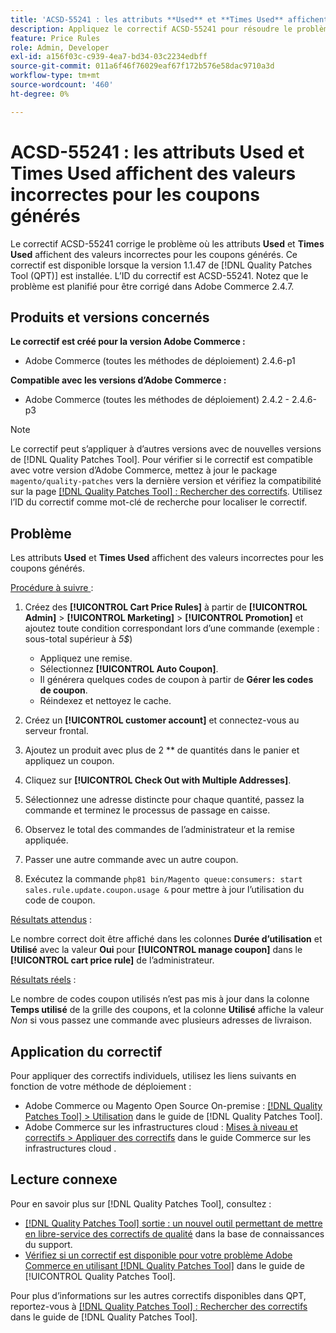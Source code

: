 ```yaml
---
title: 'ACSD-55241 : les attributs **Used** et **Times Used** affichent des valeurs incorrectes pour les coupons générés'
description: Appliquez le correctif ACSD-55241 pour résoudre le problème d’Adobe Commerce où les attributs **Used** et **Times Used** affichent des valeurs incorrectes pour les coupons générés
feature: Price Rules
role: Admin, Developer
exl-id: a156f03c-c939-4ea7-bd34-03c2234edbff
source-git-commit: 011a6f46f76029eaf67f172b576e58dac9710a3d
workflow-type: tm+mt
source-wordcount: '460'
ht-degree: 0%

---
```


# ACSD-55241 : les attributs **Used** et **Times Used** affichent des valeurs incorrectes pour les coupons générés

Le correctif ACSD-55241 corrige le problème où les attributs **Used** et **Times Used** affichent des valeurs incorrectes pour les coupons générés. Ce correctif est disponible lorsque la version 1.1.47 de [!DNL Quality Patches Tool (QPT)] est installée. L’ID du correctif est ACSD-55241. Notez que le problème est planifié pour être corrigé dans Adobe Commerce 2.4.7.

## Produits et versions concernés

**Le correctif est créé pour la version Adobe Commerce :**

* Adobe Commerce (toutes les méthodes de déploiement) 2.4.6-p1

**Compatible avec les versions d’Adobe Commerce :**

* Adobe Commerce (toutes les méthodes de déploiement) 2.4.2 - 2.4.6-p3

>[!NOTE]
>
>Le correctif peut s’appliquer à d’autres versions avec de nouvelles versions de [!DNL Quality Patches Tool]. Pour vérifier si le correctif est compatible avec votre version d’Adobe Commerce, mettez à jour le package `magento/quality-patches` vers la dernière version et vérifiez la compatibilité sur la page [[!DNL Quality Patches Tool] : Rechercher des correctifs](https://experienceleague.adobe.com/tools/commerce-quality-patches/index.html?lang=fr). Utilisez l’ID du correctif comme mot-clé de recherche pour localiser le correctif.

## Problème

Les attributs **Used** et **Times Used** affichent des valeurs incorrectes pour les coupons générés.

<u>Procédure à suivre </u> :

1. Créez des **[!UICONTROL Cart Price Rules]** à partir de **[!UICONTROL Admin]** > **[!UICONTROL Marketing]** > **[!UICONTROL Promotion]** et ajoutez toute condition correspondant lors d’une commande (exemple : sous-total supérieur à *5$*)

   * Appliquez une remise.
   * Sélectionnez **[!UICONTROL Auto Coupon]**.
   * Il générera quelques codes de coupon à partir de **Gérer les codes de coupon**.
   * Réindexez et nettoyez le cache.

1. Créez un **[!UICONTROL customer account]** et connectez-vous au serveur frontal.
1. Ajoutez un produit avec plus de 2 ** de quantités dans le panier et appliquez un coupon.
1. Cliquez sur **[!UICONTROL Check Out with Multiple Addresses]**.
1. Sélectionnez une adresse distincte pour chaque quantité, passez la commande et terminez le processus de passage en caisse.
1. Observez le total des commandes de l’administrateur et la remise appliquée.
1. Passer une autre commande avec un autre coupon.
1. Exécutez la commande `php81 bin/Magento queue:consumers: start sales.rule.update.coupon.usage &` pour mettre à jour l’utilisation du code de coupon.

<u>Résultats attendus</u> :

Le nombre correct doit être affiché dans les colonnes **Durée d’utilisation** et **Utilisé** avec la valeur **Oui** pour **[!UICONTROL manage coupon]** dans le **[!UICONTROL cart price rule]** de l’administrateur.

<u>Résultats réels</u> :

Le nombre de codes coupon utilisés n’est pas mis à jour dans la colonne **Temps utilisé** de la grille des coupons, et la colonne **Utilisé** affiche la valeur *Non* si vous passez une commande avec plusieurs adresses de livraison.

## Application du correctif

Pour appliquer des correctifs individuels, utilisez les liens suivants en fonction de votre méthode de déploiement :

* Adobe Commerce ou Magento Open Source On-premise : [[!DNL Quality Patches Tool] > Utilisation](/help/tools/quality-patches-tool/usage.md) dans le guide de [!DNL Quality Patches Tool].
* Adobe Commerce sur les infrastructures cloud : [Mises à niveau et correctifs > Appliquer des correctifs](https://experienceleague.adobe.com/docs/commerce-cloud-service/user-guide/develop/upgrade/apply-patches.html?lang=fr) dans le guide Commerce sur les infrastructures cloud .

## Lecture connexe

Pour en savoir plus sur [!DNL Quality Patches Tool], consultez :

* [[!DNL Quality Patches Tool] sortie : un nouvel outil permettant de mettre en libre-service des correctifs de qualité](https://experienceleague.adobe.com/fr/docs/commerce-operations/tools/quality-patches-tool/quality-patches-tool-to-self-serve-quality-patches) dans la base de connaissances du support.
* [Vérifiez si un correctif est disponible pour votre problème Adobe Commerce en utilisant [!DNL Quality Patches Tool]](/help/tools/quality-patches-tool/patches-available-in-qpt/check-patch-for-magento-issue-with-magento-quality-patches.md) dans le guide de [!UICONTROL Quality Patches Tool].


Pour plus d’informations sur les autres correctifs disponibles dans QPT, reportez-vous à [[!DNL Quality Patches Tool] : Rechercher des correctifs](https://experienceleague.adobe.com/tools/commerce-quality-patches/index.html?lang=fr) dans le guide de [!DNL Quality Patches Tool].
